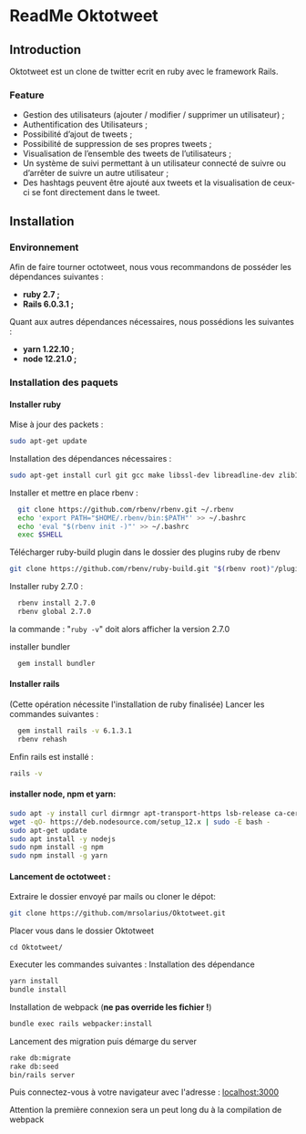 # ReadMe Oktotweet
## Introduction
Oktotweet est un clone de twitter ecrit en ruby avec le framework Rails.
### Feature
- Gestion des utilisateurs (ajouter / modifier / supprimer un utilisateur) ;
- Authentification des Utilisateurs ;
- Possibilité d’ajout de tweets ;
- Possibilité de suppression de ses propres tweets ;
- Visualisation de l’ensemble des tweets de l’utilisateurs ;
- Un système de suivi permettant à un utilisateur connecté de suivre ou d’arrêter de suivre un
  autre utilisateur ;
- Des hashtags peuvent être ajouté aux tweets et la visualisation de ceux-ci se font
  directement dans le tweet.
  
## Installation
### Environnement
Afin de faire tourner octotweet, nous vous recommandons de posséder les dépendances suivantes :
- **ruby 2.7 ;**
- **Rails 6.0.3.1 ;**

Quant aux autres dépendances nécessaires, nous possédions les suivantes :
- **yarn 1.22.10 ;**
- **node 12.21.0 ;**

### Installation des paquets
#### Installer ruby
Mise à jour des packets :
```sh
sudo apt-get update
```

Installation des dépendances nécessaires :
```sh
sudo apt-get install curl git gcc make libssl-dev libreadline-dev zlib1g-dev libsqlite3-dev g++ libpq-dev
```


Installer et mettre en place rbenv :
```sh
  git clone https://github.com/rbenv/rbenv.git ~/.rbenv
  echo 'export PATH="$HOME/.rbenv/bin:$PATH"' >> ~/.bashrc
  echo 'eval "$(rbenv init -)"' >> ~/.bashrc
  exec $SHELL
```
Télécharger ruby-build plugin dans le dossier des plugins ruby de rbenv
```sh
git clone https://github.com/rbenv/ruby-build.git "$(rbenv root)"/plugins/ruby-build
```
Installer ruby 2.7.0 :
```sh
  rbenv install 2.7.0
  rbenv global 2.7.0
```

la commande : "`ruby -v`" doit alors afficher la version 2.7.0

installer bundler
```sh
  gem install bundler
```

#### Installer rails
(Cette opération nécessite l'installation de ruby finalisée)
Lancer les commandes suivantes :
```sh
  gem install rails -v 6.1.3.1
  rbenv rehash
```

Enfin rails est installé :
```sh
rails -v
```

#### installer node, npm et yarn:
```sh
sudo apt -y install curl dirmngr apt-transport-https lsb-release ca-certificates
wget -qO- https://deb.nodesource.com/setup_12.x | sudo -E bash -
sudo apt-get update
sudo apt install -y nodejs
sudo npm install -g npm
sudo npm install -g yarn
```
#### Lancement de octotweet :
Extraire le dossier envoyé par mails ou cloner le dépot: 
```sh
git clone https://github.com/mrsolarius/Oktotweet.git
```

Placer vous dans le dossier Oktotweet
```shell
cd Oktotweet/
```

Executer les commandes suivantes :
Installation des dépendance
```sh
yarn install
bundle install
```
Installation de webpack (**ne pas override les fichier !**)
```sh
bundle exec rails webpacker:install
```

Lancement des migration puis démarge du server
```sh
rake db:migrate
rake db:seed
bin/rails server
```
Puis connectez-vous à votre navigateur avec l'adresse :
[localhost:3000](http://localhost:3000)

Attention la première connexion sera un peut long du à la compilation de webpack